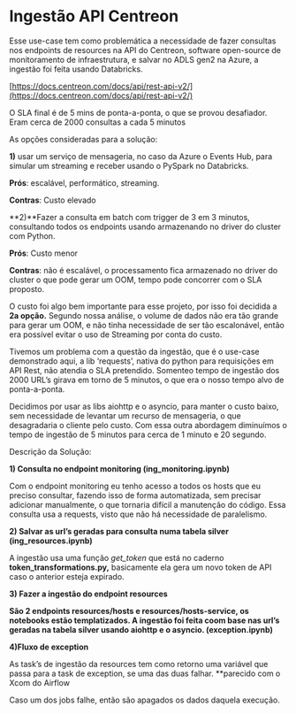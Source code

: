 # Ingestão API Centreon

Esse use-case tem como problemática a necessidade de fazer consultas nos endpoints de resources na API do Centreon, software open-source de monitoramento de infraestrutura, e salvar no ADLS gen2 na Azure, a ingestão foi feita usando Databricks.

[https://docs.centreon.com/docs/api/rest-api-v2/](https://docs.centreon.com/docs/api/rest-api-v2/)

O SLA final é de 5 mins de ponta-a-ponta, o que se provou desafiador. Eram cerca de 2000 consultas a cada 5 minutos

As opções consideradas para a solução:

**1)** usar um serviço de mensageria, no caso da Azure o Events Hub, para simular um streaming e receber usando o PySpark no Databricks.

**Prós**: escalável, performático, streaming.

**Contras**: Custo elevado

**2)**Fazer a consulta em batch com trigger de 3 em 3 minutos, consultando todos os endpoints usando armazenando no driver do cluster com Python.

**Prós**: Custo menor

**Contras**: não é escalável, o processamento fica armazenado no driver do cluster o que pode gerar um OOM, tempo pode concorrer com o SLA proposto.

O custo foi algo bem importante para esse projeto, por isso foi decidida a **2a opção.** Segundo nossa análise, o volume de dados não era tão grande para gerar um OOM, e não tinha necessidade de ser tão escalonável, então era possível evitar o uso de Streaming por conta do custo.

Tivemos um problema com a questão da ingestão, que é o use-case demonstrado aqui, a lib ‘requests’, nativa do python para requisições em API Rest, não atendia o SLA pretendido. Somenteo tempo de ingestão dos 2000 URL’s girava em torno de 5 minutos, o que era o nosso tempo alvo de ponta-a-ponta.

Decidimos por usar as libs aiohttp e o asyncio, para manter o custo baixo, sem necessidade de levantar um recurso de mensageria, o que desagradaria o cliente pelo custo. Com essa outra abordagem diminuímos o tempo de ingestão de 5 minutos para cerca de 1 minuto e 20 segundo.

Descrição da Solução:

**1) Consulta no endpoint monitoring (ing_monitoring.ipynb)**

Com o endpoint monitoring eu tenho acesso a todos os hosts que eu preciso consultar, fazendo isso de forma automatizada, sem precisar adicionar manualmente, o que tornaria difícil a manutenção do código. Essa consulta usa a requests, visto que não há necessidade de paralelismo.

**2) Salvar as url’s geradas para consulta numa tabela silver (ing_resources.ipynb)**

A ingestão usa uma função *get_token* que está no caderno **token_transformations.py,** basicamente ela gera um novo token de API caso o anterior esteja expirado.

**3) Fazer a ingestão do endpoint resources**

 **São 2 endpoints resources/hosts e resources/hosts-service, os notebooks estão templatizados. A ingestão foi feita coom base nas url’s geradas na tabela silver usando aiohttp e o asyncio. (exception.ipynb)**

**4)Fluxo de exception**

As task’s de ingestão da resources tem como retorno uma variável que passa para a task de exception, se uma das duas falhar. **parecido com o Xcom do Airflow

Caso um dos jobs falhe, então são apagados os dados daquela execução.
